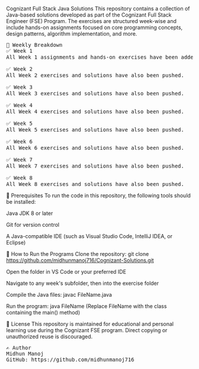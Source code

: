 Cognizant Full Stack Java Solutions
This repository contains a collection of Java-based solutions developed as part of the Cognizant Full Stack Engineer (FSE) Program. The exercises are structured week-wise and include hands-on assignments focused on core programming concepts, design patterns, algorithm implementation, and more.

<pre>📁 Weekly Breakdown
✅ Week 1
All Week 1 assignments and hands-on exercises have been added.

✅ Week 2
All Week 2 exercises and solutions have also been pushed.

✅ Week 3
All Week 3 exercises and solutions have also been pushed.

✅ Week 4
All Week 4 exercises and solutions have also been pushed.

✅ Week 5
All Week 5 exercises and solutions have also been pushed.

✅ Week 6
All Week 6 exercises and solutions have also been pushed.

✅ Week 7
All Week 7 exercises and solutions have also been pushed.

✅ Week 8
All Week 8 exercises and solutions have also been pushed.
</pre>

🔧 Prerequisites
To run the code in this repository, the following tools should be installed:

Java JDK 8 or later

Git for version control

A Java-compatible IDE (such as Visual Studio Code, IntelliJ IDEA, or Eclipse)

🚀 How to Run the Programs
Clone the repository:
git clone https://github.com/midhunmanoj716/Cognizant-Solutions.git

Open the folder in VS Code or your preferred IDE

Navigate to any week's subfolder, then into the exercise folder

Compile the Java files:
javac FileName.java

Run the program:
java FileName
(Replace FileName with the class containing the main() method)

📄 License
This repository is maintained for educational and personal learning use during the Cognizant FSE program. Direct copying or unauthorized reuse is discouraged.
<pre>
✍️ Author
Midhun Manoj
GitHub: https://github.com/midhunmanoj716
</pre>

